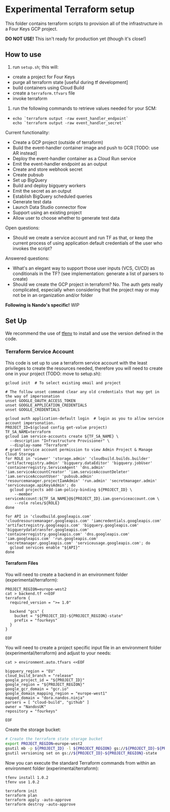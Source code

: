 # Experimental Terraform setup

This folder contains terraform scripts to provision all of the infrastructure in a Four Keys GCP project.

**DO NOT USE!** This isn't ready for production yet (though it's close!)

## How to use

1. run `setup.sh`; this will:

- create a project for Four Keys
- purge all terraform state [useful during tf development]
- build containers using Cloud Build
- create a `terraform.tfvars` file
- invoke terraform

1. run the following commands to retrieve values needed for your SCM:

- ```
  echo `terraform output -raw event_handler_endpoint`
  echo `terraform output -raw event_handler_secret`
  ```

Current functionality:

- Create a GCP project (outside of terraform)
- Build the event-handler container image and push to GCR [TODO: use AR instead]
- Deploy the event-handler container as a Cloud Run service
- Emit the event-handler endpoint as an output
- Create and store webhook secret
- Create pubsub
- Set up BigQuery
- Build and deploy bigquery workers
- Emit the secret as an output
- Establish BigQuery scheduled queries
- Generate test data
- Launch Data Studio connector flow
- Support using an existing project
- Allow user to choose whether to generate test data

Open questions:

- Should we create a service account and run TF as that, or keep the current process of using application default credentials of the user who invokes the script?

Answered questions:

- What's an elegant way to support those user inputs (VCS, CI/CD) as conditionals in the TF? (see implementation: generate a list of parsers to create)
- Should we create the GCP project in terraform? No. The auth gets really complicated, especially when considering that the project may or may not be in an organization and/or folder

**Following is Nando's specific!** WIP

## Set Up

We recommend the use of [tfenv](https://github.com/tfutils/tfenv) to install and use the version defined in the code.

### Terraform Service Account

This code is set up to use a terraform service account with the least privileges to create the resources needed, therefore you will need to create one in your project (TODO: move to setup.sh):

```
gcloud init  # To select existing email and project

# The follow unset command clear any old credentials that may get in the way of impersonation
unset GOOGLE_OAUTH_ACCESS_TOKEN
unset GOOGLE_APPLICATION_CREDENTIALS
unset GOOGLE_CREDENTIALS

gcloud auth application-default login  # login as you to allow service account impersonation.
PROJECT_ID=$(gcloud config get-value project)
TF_SA_NAME=terraform
gcloud iam service-accounts create ${TF_SA_NAME} \
  --description "Infrastructure Provisioner" \
  --display-name "Terraform"
# grant service account permission to view Admin Project & Manage Cloud Storage
for ROLE in 'viewer' 'storage.admin' 'cloudbuild.builds.builder' 'artifactregistry.admin' 'bigquery.dataEditor' 'bigquery.jobUser' 'containerregistry.ServiceAgent' 'dns.admin' 'iam.serviceAccountCreator' 'iam.serviceAccountDeleter' 'iam.serviceAccountUser' 'pubsub.admin' 'resourcemanager.projectIamAdmin' 'run.admin' 'secretmanager.admin' 'serviceusage.apiKeysAdmin'; do
  gcloud projects add-iam-policy-binding ${PROJECT_ID} \
    --member serviceAccount:${TF_SA_NAME}@${PROJECT_ID}.iam.gserviceaccount.com \
    --role roles/${ROLE}
done

for API in 'cloudbuild.googleapis.com' 'cloudresourcemanager.googleapis.com' 'iamcredentials.googleapis.com' 'artifactregistry.googleapis.com' 'bigquery.googleapis.com' 'bigquerydatatransfer.googleapis.com' 'containerregistry.googleapis.com' 'dns.googleapis.com' 'iam.googleapis.com' 'run.googleapis.com' 'secretmanager.googleapis.com' 'serviceusage.googleapis.com'; do
  gcloud services enable "${API}"
done
```

#### Terraform Files

You will need to create a backend in an environment folder (experimental/terraform):

```
PROJECT_REGION=europe-west2
cat > backend.tf <<EOF
terraform {
  required_version = ">= 1.0"

  backend "gcs" {
    bucket = "${PROJECT_ID}-${PROJECT_REGION}-state"
    prefix = "fourkeys"
  }
}

EOF
```

You will need to create a project specific input file in an environment folder (experimental/terraform) and adjust to your needs:

```
cat > environment.auto.tfvars <<EOF

bigquery_region = "EU"
cloud_build_branch = "release"
google_project_id = "${PROJECT_ID}"
google_region = "${PROJECT_REGION}"
google_gcr_domain = "gcr.io"
google_domain_mapping_region = "europe-west1"
mapped_domain = "dora.nandos.ninja"
parsers = [ "cloud-build", "github" ]
owner = "NandosUK"
repository = "fourkeys"

EOF
```

Create the storage bucket:

```bash
# Create the terraform state storage bucket
export PROJECT_REGION=europe-west2
gsutil mb -p ${PROJECT_ID} -l ${PROJECT_REGION} gs://${PROJECT_ID}-${PROJECT_REGION}-state
gsutil versioning set on gs://${PROJECT_ID}-${PROJECT_REGION}-state
```

Now you can execute the standard Terraform commands from within an environment folder (experimental/terraform):

```
tfenv install 1.0.2
tfenv use 1.0.2

terraform init
terraform plan
terraform apply -auto-approve
terraform destroy -auto-approve
```
